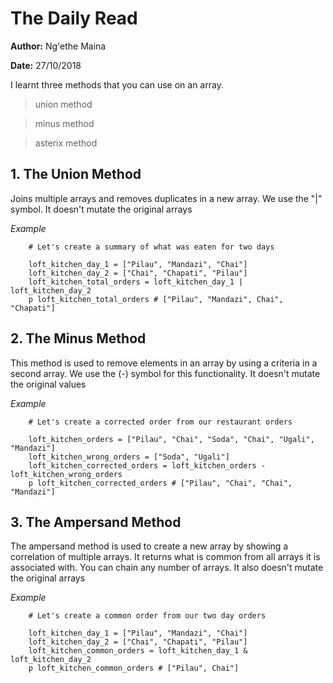# The Daily Read

**Author:** Ng'ethe Maina

**Date:** 27/10/2018


I learnt three methods that you can use on an array.
> union method

> minus method

> asterix method



## 1. The Union Method
Joins multiple arrays and removes duplicates in a new array.
We use the "|" symbol.
It doesn't mutate the original arrays


*Example*
```
    # Let's create a summary of what was eaten for two days

    loft_kitchen_day_1 = ["Pilau", "Mandazi", "Chai"]
    loft_kitchen_day_2 = ["Chai", "Chapati", "Pilau"]
    loft_kitchen_total_orders = loft_kitchen_day_1 | loft_kitchen_day_2
    p loft_kitchen_total_orders # ["Pilau", "Mandazi", Chai", "Chapati"]

```

## 2. The Minus Method
This method is used to remove elements in an array by using a criteria in a second array.
We use the (-) symbol for this functionality.
It doesn't mutate the original values


*Example*
```
    # Let's create a corrected order from our restaurant orders

    loft_kitchen_orders = ["Pilau", "Chai", "Soda", "Chai", "Ugali", "Mandazi"]
    loft_kitchen_wrong_orders = ["Soda", "Ugali"]
    loft_kitchen_corrected_orders = loft_kitchen_orders - loft_kitchen_wrong_orders
    p loft_kitchen_corrected_orders # ["Pilau", "Chai", "Chai", "Mandazi"]

```

## 3. The Ampersand Method
The ampersand method is used to create a new array by showing a correlation of multiple arrays. It returns what is common from all arrays it is associated with.
You can chain any number of arrays.
It also doesn't mutate the original arrays



*Example*
```
    # Let's create a common order from our two day orders

    loft_kitchen_day_1 = ["Pilau", "Mandazi", "Chai"]
    loft_kitchen_day_2 = ["Chai", "Chapati", "Pilau"]
    loft_kitchen_common_orders = loft_kitchen_day_1 & loft_kitchen_day_2
    p loft_kitchen_common_orders # ["Pilau", Chai"]

```
